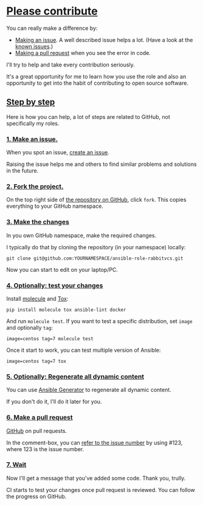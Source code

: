 # [Please contribute](#please-contribute)

You can really make a difference by:

- [Making an issue](https://help.github.com/articles/creating-an-issue/). A well described issue helps a lot. (Have a look at the [known issues](https://github.com/search?q=user%3Abuluma+is%3Aissue+state%3Aopen).)
- [Making a pull request](https://services.github.com/on-demand/github-cli/open-pull-request-github) when you see the error in code.

I'll try to help and take every contribution seriously.

It's a great opportunity for me to learn how you use the role and also an opportunity to get into the habit of contributing to open source software.

## [Step by step](#step-by-step)

Here is how you can help, a lot of steps are related to GitHub, not specifically my roles.

### [1. Make an issue.](#1-make-an-issue)

When you spot an issue, [create an issue](https://github.com/buluma/ansible-role-rabbitvcs/issues).

Raising the issue helps me and others to find similar problems and solutions in the future.

### [2. Fork the project.](#2-fork-the-project)

On the top right side of [the repository on GitHub](https://github.com/buluma/ansible-role-rabbitvcs), click `fork`. This copies everything to your GitHub namespace.

### [3. Make the changes](#3-make-the-changes)

In you own GitHub namespace, make the required changes.

I typically do that by cloning the repository (in your namespace) locally:

```
git clone git@github.com:YOURNAMESPACE/ansible-role-rabbitvcs.git
```

Now you can start to edit on your laptop/PC.

### [4. Optionally: test your changes](#4-optionally-test-your-changes)

Install [molecule](https://molecule.readthedocs.io/en/stable/) and [Tox](https://tox.readthedocs.io/):

```
pip install molecule tox ansible-lint docker
```

And run `molecule test`. If you want to test a specific distribution, set `image` and optionally `tag`:

```
image=centos tag=7 molecule test
```

Once it start to work, you can test multiple version of Ansible:

```
image=centos tag=7 tox
```

### [5. Optionally: Regenerate all dynamic content](#5-optionally-regenerate-all-dynamic-content)

You can use [Ansible Generator](https://github.com/buluma/ansible-generator) to regenerate all dynamic content.

If you don't do it, I'll do it later for you.

### [6. Make a pull request](#6-make-a-pull-request)

[GitHub](https://help.github.com/en/github/collaborating-with-issues-and-pull-requests/creating-a-pull-request-from-a-fork) on pull requests.

In the comment-box, you can [refer to the issue number](https://help.github.com/en/github/writing-on-github/autolinked-references-and-urls) by using #123, where 123 is the issue number.

### [7. Wait](#7-wait)

Now I'll get a message that you've added some code. Thank you, trully.

CI starts to test your changes once pull request is reviewed. You can follow the progress on GitHub.

